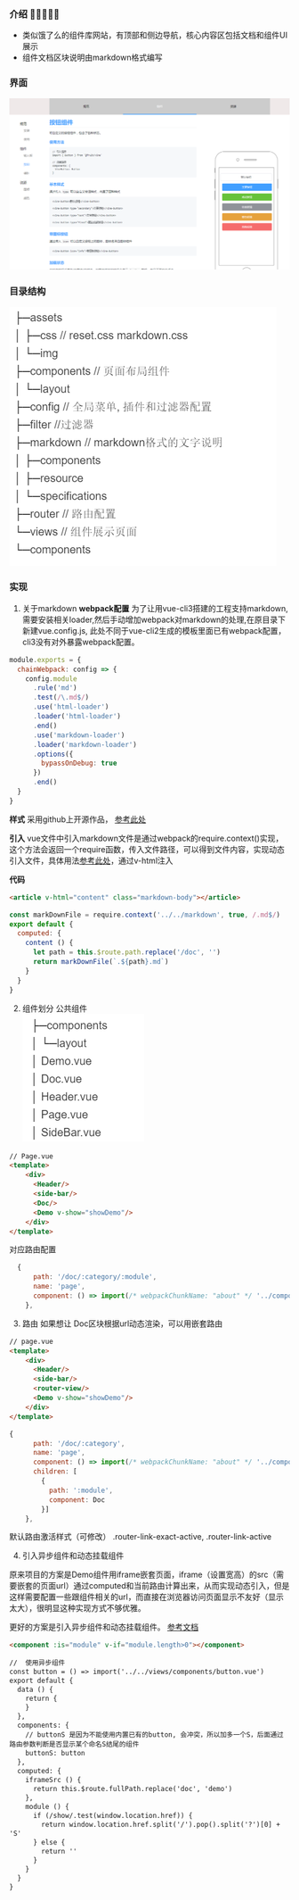 ###  介绍 :strawberry::lemon::cake::melon::sunflower:
* 类似饿了么的组件库网站，有顶部和侧边导航，核心内容区包括文档和组件UI展示
* 组件文档区块说明由markdown格式编写

###  界面
![look](./public/img/look.png)

###  目录结构
![comp](./public/img/tree.png)

### 实现
1. 关于markdown 
**webpack配置** 为了让用vue-cli3搭建的工程支持markdown, 需要安装相关loader,然后手动增加webpack对markdown的处理,在原目录下新建vue.config.js, 此处不同于vue-cli2生成的模板里面已有webpack配置，cli3没有对外暴露webpack配置。 
```javascript
module.exports = {
  chainWebpack: config => {
    config.module
      .rule('md')
      .test(/\.md$/)
      .use('html-loader')
      .loader('html-loader')
      .end()
      .use('markdown-loader')
      .loader('markdown-loader')
      .options({
        bypassOnDebug: true
      })
      .end()
  }
}
```
**样式** 采用github上开源作品， [参考此处](https://github.com/sindresorhus/github-markdown-css)

**引入** vue文件中引入markdown文件是通过webpack的require.context()实现，这个方法会返回一个require函数，传入文件路径，可以得到文件内容，实现动态引入文件，具体用法[参考此处](https://webpack.js.org/guides/dependency-management/#require-context)，通过v-html注入


**代码**
```html
<article v-html="content" class="markdown-body"></article>
```
```javascript
const markDownFile = require.context('../../markdown', true, /.md$/)
export default {
  computed: {
    content () {
      let path = this.$route.path.replace('/doc', '')
      return markDownFile(`.${path}.md`)
    }
  }
}
```

2. 组件划分
公共组件  
![comp](./public/img/comp-tree.jpg)

```html
// Page.vue
<template>
    <div>
      <Header/>
      <side-bar/>
      <Doc/>
      <Demo v-show="showDemo"/>
    </div>
</template>
```
对应路由配置
```javascript
  {
      path: '/doc/:category/:module',
      name: 'page',
      component: () => import(/* webpackChunkName: "about" */ '../components/layout/Page.vue')
    },
```

3. 路由
如果想让 Doc区块根据url动态渲染，可以用嵌套路由
```html
// page.vue
<template>
    <div>
      <Header/>
      <side-bar/>
      <router-view/>
      <Demo v-show="showDemo"/>
    </div>
</template>
```
```javascript
{
      path: '/doc/:category',
      name: 'page',
      component: () => import(/* webpackChunkName: "about" */ '../components/layout/Page.vue'),
      children: [
        {
          path: ':module',
          component: Doc
        }]
    },
```

默认路由激活样式（可修改） .router-link-exact-active, .router-link-active

4. 引入异步组件和动态挂载组件

原来项目的方案是Demo组件用iframe嵌套页面，iframe（设置宽高）的src（需要嵌套的页面url）通过computed和当前路由计算出来，从而实现动态引入，但是这样需要配置一些跟组件相关的url，而直接在浏览器访问页面显示不友好（显示太大），很明显这种实现方式不够优雅。

更好的方案是引入异步组件和动态挂载组件。
[参考文档](https://cn.vuejs.org/v2/guide/components-dynamic-async.html)
```html
<component :is="module" v-if="module.length>0"></component>
```
```
//  使用异步组件
const button = () => import('../../views/components/button.vue')
export default {
  data () {
    return {
    }
  },
  components: {
    // buttonS 是因为不能使用内置已有的button, 会冲突，所以加多一个S，后面通过路由参数判断是否显示某个命名S结尾的组件
    buttonS: button
  },
  computed: {
    iframeSrc () {
      return this.$route.fullPath.replace('doc', 'demo')
    },
    module () {
      if (/show/.test(window.location.href)) {
        return window.location.href.split('/').pop().split('?')[0] + 'S'
      } else {
        return ''
      }
    }
  }
}
```
